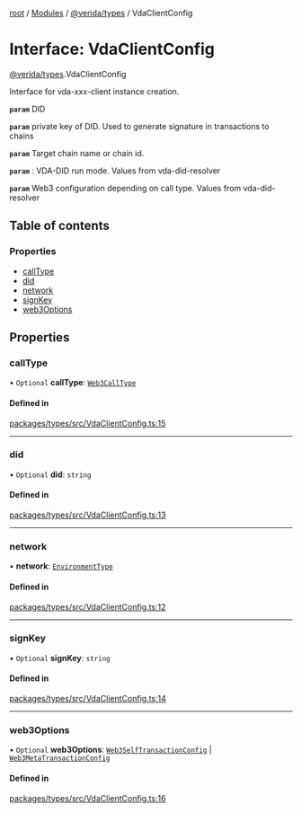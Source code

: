 [root](../README.md) / [Modules](../modules.md) / [@verida/types](../modules/verida_types.md) / VdaClientConfig

# Interface: VdaClientConfig

[@verida/types](../modules/verida_types.md).VdaClientConfig

Interface for vda-xxx-client instance creation.

**`param`** DID

**`param`** private key of DID. Used to generate signature in transactions to chains

**`param`** Target chain name or chain id.

**`param`** : VDA-DID run mode. Values from vda-did-resolver

**`param`** Web3 configuration depending on call type. Values from vda-did-resolver

## Table of contents

### Properties

- [callType](verida_types.VdaClientConfig.md#calltype)
- [did](verida_types.VdaClientConfig.md#did)
- [network](verida_types.VdaClientConfig.md#network)
- [signKey](verida_types.VdaClientConfig.md#signkey)
- [web3Options](verida_types.VdaClientConfig.md#web3options)

## Properties

### callType

• `Optional` **callType**: [`Web3CallType`](../modules/verida_types.md#web3calltype)

#### Defined in

[packages/types/src/VdaClientConfig.ts:15](https://github.com/verida/verida-js/blob/5040472/packages/types/src/VdaClientConfig.ts#L15)

___

### did

• `Optional` **did**: `string`

#### Defined in

[packages/types/src/VdaClientConfig.ts:13](https://github.com/verida/verida-js/blob/5040472/packages/types/src/VdaClientConfig.ts#L13)

___

### network

• **network**: [`EnvironmentType`](../enums/verida_types.EnvironmentType.md)

#### Defined in

[packages/types/src/VdaClientConfig.ts:12](https://github.com/verida/verida-js/blob/5040472/packages/types/src/VdaClientConfig.ts#L12)

___

### signKey

• `Optional` **signKey**: `string`

#### Defined in

[packages/types/src/VdaClientConfig.ts:14](https://github.com/verida/verida-js/blob/5040472/packages/types/src/VdaClientConfig.ts#L14)

___

### web3Options

• `Optional` **web3Options**: [`Web3SelfTransactionConfig`](verida_types.Web3SelfTransactionConfig.md) \| [`Web3MetaTransactionConfig`](verida_types.Web3MetaTransactionConfig.md)

#### Defined in

[packages/types/src/VdaClientConfig.ts:16](https://github.com/verida/verida-js/blob/5040472/packages/types/src/VdaClientConfig.ts#L16)
